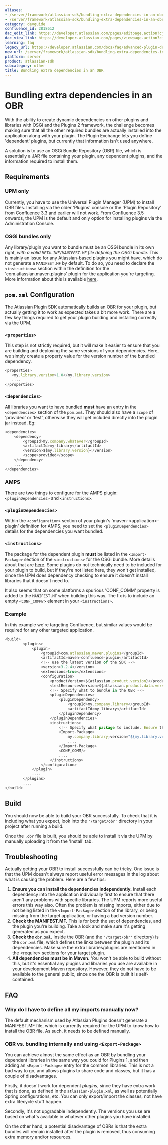 ```yaml
---
aliases:
- /server/framework/atlassian-sdk/bundling-extra-dependencies-in-an-obr-2818612.html
- /server/framework/atlassian-sdk/bundling-extra-dependencies-in-an-obr-2818612.md
category: devguide
confluence_id: 2818612
dac_edit_link: https://developer.atlassian.com/pages/editpage.action?cjm=wozere&pageId=2818612
dac_view_link: https://developer.atlassian.com/pages/viewpage.action?cjm=wozere&pageId=2818612
learning: faq
legacy_url: https://developer.atlassian.com/docs/faq/advanced-plugin-development-faq/bundling-extra-dependencies-in-an-obr
new_url: /server/framework/atlassian-sdk/bundling-extra-dependencies-in-an-obr
platform: server
product: atlassian-sdk
subcategory: other
title: Bundling extra dependencies in an OBR
---
```

# Bundling extra dependencies in an OBR

With the ability to create dynamic dependencies on other plugins and libraries with OSGi and the Plugins 2 framework, the challenge becomes making sure that all the other required bundles are actually installed into the application along with your plugin. The Plugin Exchange lets you define 'dependent' plugins, but currently that information isn't used anywhere.

A solution is to use an OSGi Bundle Repository (OBR) file, which is essentially a JAR file containing your plugin, any dependent plugins, and the information required to install them.

## Requirements

### UPM only

Currently, you have to use the Universal Plugin Manager (UPM) to install OBR files. Installing via the older 'Plugins' console or the 'Plugin Repository' from Confluence 3.3 and earlier will not work. From Confluence 3.5 onwards, the UPM is the default and only option for installing plugins via the Administration Console.

### OSGi bundles only

Any library/plugin you want to bundle must be an OSGi bundle in its own right, *with a valid `META-INF/MANIFEST.MF` file defining the OSGi bundle*. This is mainly an issue for any Atlassian-based plugins you might have, which do not generate a `MANIFEST.MF` by default. To do so, you need to declare the `<instructions>` section within the definition for the 'com.atlassian.maven.plugins' plugin for the application you're targeting. More information about this is available [here](/server/framework/atlassian-sdk/managing-dependencies).

## `pom.xml` Configuration

The Atlassian Plugin SDK automatically builds an OBR for your plugin, but actually getting it to work as expected takes a bit more work. There are a few key things required to get your plugin building and installing correctly via the UPM.

### `<properties>`

This step is not strictly required, but it will make it easier to ensure that you are building and deploying the same versions of your dependencies. Here, we simply create a property value for the version number of the bundled dependency.

``` javascript
<properties>
   <my.library.version>1.0</my.library.version>
   ....
</properties>
```

### `<dependencies>`

All libraries you want to have bundled **must** have an entry in the `<dependencies>` section of the `pom.xml`. They should also have a `scope` of 'provided' or 'test', otherwise they will get included directly into the plugin jar instead. Eg:

``` javascript
<dependencies>
    <dependency>
        <groupId>my.company.whatever</groupId>
        <artifactId>my-library</artifactId>
        <version>${my.library.version}</version>
        <scope>provided</scope>
    </dependency>
    ....
</dependencies>
```

### AMPS

There are two things to configure for the AMPS plugin: `<pluginDependencies>` and `<instructions>`.

### `<pluginDependencies>`

Within the `<configuration>` section of your plugin's 'maven-&lt;application&gt;-plugin' definition for AMPS, you need to set the `<pluginDependencies>` details for the dependencies you want bundled.

### `<instructions>`

The package for the dependent plugin **must** be listed in the `<Import-Package>` section of the `<instructions>` for the OSGi bundle. More details about that are [here](/server/framework/atlassian-sdk/managing-dependencies). Some plugins do not technically need to be included for your plugin to build, but if they're not listed here, they won't get installed, since the UPM does dependency checking to ensure it doesn't install libraries that it doesn't need to.

It also seems that on some platforms a spurious 'CONF\_COMM' property is added to the `MANIFEST.MF` when building this way. The fix is to include an empty `<CONF_COMM/>` element in your `<instructions>`.

### Example

In this example we're targeting Confluence, but similar values would be required for any other targeted application.

``` javascript
<build>
        <plugins>
            <plugin>
                <groupId>com.atlassian.maven.plugins</groupId>
                <artifactId>maven-confluence-plugin</artifactId>
                <!-- use the latest version of the SDK -->
                <version>3.2.4</version>
                <extensions>true</extensions>
                <configuration>
                    <productVersion>${atlassian.product.version}</productVersion>
                    <testResourcesVersion>${atlassian.product.data.version}</testResourcesVersion>
                    <!-- Specify what to bundle in the OBR -->
                    <pluginDependencies>
                        <pluginDependency>
                            <groupId>my.company.library</groupId>
                            <artifactId>my-library</artifactId>
                        </pluginDependency>
                    </pluginDependencies>
                    <instructions>
                        <!-- Specify what package to include. Ensure that any packages from OBRs are also listed. -->
                        <Import-Package>
                            my.company.library;version="${my.library.version}",
                            ....
                        </Import-Package>
                        <CONF_COMM/>
                        ....
                    </instructions>
                </configuration>
            </plugin>
            ....
        </plugins>
        ....
</build>
```

## Build

You should now be able to build your OBR successfully. To check that it is including what you expect, look into the `'/target/obr'` directory in your project after running a build.

Once the `.obr` file is built, you should be able to install it via the UPM by manually uploading it from the 'Install' tab.

## Troubleshooting

Actually getting your OBR to install successfully can be tricky. One issue is that the UPM doesn't always report useful error messages in the log about what is causing the problem. Here are a few tips:

1.  **Ensure you can install the dependencies independently.** Install each dependency into the application individually first to ensure that there aren't any problems with specific libraries. The UPM reports more useful errors this way also. Often the problem is missing imports, either due to not being listed in the `<Import-Package>` section of the library, or being missing from the target application, or having a bad version number.
2.  **Check the MANIFEST.MF.** This is for both the set of dependencies, and the plugin you're building. Take a look and make sure it's getting generated as you expect.
3.  **Check the `obr.xml`.** Inside the OBR (and the `'/target/obr'` directory) is the `obr.xml` file, which defines the links between the plugin and its dependencies. Make sure the extra libraries/plugins are mentioned in the &lt;require&gt; sections for your target plugin.
4.  **All dependencies must be in Maven.** You won't be able to build without this, but it's essential any plugins and libraries you use are available in your development Maven repository. However, they do not have to be available to the general public, since one the OBR is built it is self-contained.

## FAQ

### Why do I have to define all my imports manually now?

The default mechanism used by Atlassian Plugins doesn't generate a MANIFEST.MF file, which is currently required for the UPM to know how to install the OBR file. As such, it needs to be defined manually.

### OBR vs. bundling internally and using `<Export-Package>`

You can achieve almost the same effect as an OBR by bundling your dependent libraries in the same way you could for Plugins 1, and then adding an `<Export-Package>` entry for the common libraries. This is not a bad way to go, and allows plugins to share code and classes, but it has a couple of disadvantages.

Firstly, it doesn't work for dependent *plugins*, since they have extra work that is done, as defined in the `atlassian-plugin.xml`, as well as potentially Spring configurations, etc. You can only export/import the classes, not have extra lifecycle stuff happen.

Secondly, it's not upgradable independently. The versions you use are based on what's available in whatever other plugins you have installed.

On the other hand, a potential disadvantage of OBRs is that the extra bundles will remain installed after the plugin is removed, thus consuming extra memory and/or resources.




















































































